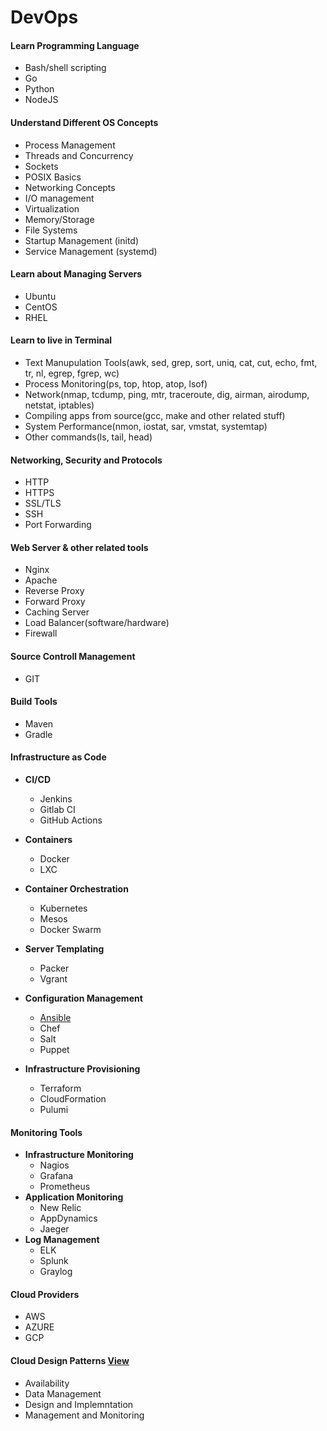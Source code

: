 # DevOps


#### Learn Programming Language
* Bash/shell scripting
* Go
* Python
* NodeJS

#### Understand Different OS Concepts
* Process Management
* Threads and Concurrency 
* Sockets
* POSIX Basics
* Networking Concepts
* I/O management
* Virtualization
* Memory/Storage 
* File Systems
* Startup Management (initd)
* Service Management (systemd)  

#### Learn about Managing Servers
* Ubuntu
* CentOS
* RHEL

#### Learn to live in Terminal
* Text Manupulation Tools(awk, sed, grep, sort, uniq, cat, cut, echo, fmt, tr, nl, egrep, fgrep, wc)
* Process Monitoring(ps, top, htop, atop, lsof)
* Network(nmap, tcdump, ping, mtr, traceroute, dig, airman, airodump, netstat, iptables)
* Compiling apps from source(gcc, make and other related stuff)
* System Performance(nmon, iostat, sar, vmstat, systemtap)
* Other commands(ls, tail, head)

#### Networking, Security and Protocols
* HTTP
* HTTPS
* SSL/TLS
* SSH
* Port Forwarding

#### Web Server & other related tools
* Nginx
* Apache
* Reverse Proxy
* Forward Proxy
* Caching Server
* Load Balancer(software/hardware)
* Firewall

#### Source Controll Management
* GIT

#### Build Tools
* Maven
* Gradle

#### Infrastructure as Code
* **CI/CD**
  * Jenkins
  * Gitlab CI
  * GitHub Actions

* **Containers**
  * Docker
  * LXC


* **Container Orchestration**
  * Kubernetes
  * Mesos
  * Docker Swarm


* **Server Templating**
  * Packer
  * Vgrant

* **Configuration Management**
  * [Ansible](https://github.com/sumanta-ghosh/devops-learning/tree/main/ansible)
  * Chef
  * Salt
  * Puppet

* **Infrastructure Provisioning**
  * Terraform
  * CloudFormation
  * Pulumi


#### Monitoring Tools
* **Infrastructure Monitoring**
  * Nagios
  * Grafana
  * Prometheus
* **Application Monitoring**
  * New Relic
  * AppDynamics
  * Jaeger
* **Log Management**
  * ELK
  * Splunk
  * Graylog

#### Cloud Providers
* AWS
* AZURE
* GCP

#### Cloud Design Patterns [View](https://docs.microsoft.com/en-us/azure/architecture/patterns/)
* Availability
* Data Management
* Design and Implemntation
* Management and Monitoring
